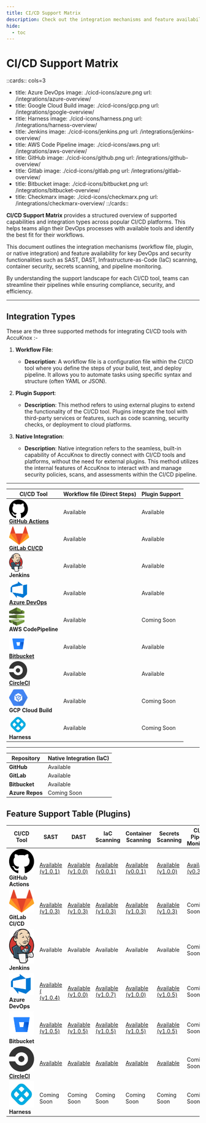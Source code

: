 ```yaml
---
title: CI/CD Support Matrix
description: Check out the integration mechanisms and feature availability for key DevOps and security functionalities across popular CI/CD platforms.
hide:
  - toc
---
```


<style>
    table:first-of-type td:first-child img{
    display: block;
    height: 3rem;
    }

​    .nt-card-title {
​    text-align: -webkit-center;
​    }

 /* align tables to center */

 table{
    margin-left: auto;
    margin-right: auto;
    }

</style>

# CI/CD Support Matrix

::cards:: cols=3

- title: Azure DevOps
  image: ./cicd-icons/azure.png
  url: /integrations/azure-overview/
- title: Google Cloud Build
  image: ./cicd-icons/gcp.png
  url: /integrations/google-overview/
- title: Harness
  image: ./cicd-icons/harness.png
  url: /integrations/harness-overview/
- title: Jenkins
  image: ./cicd-icons/jenkins.png
  url: /integrations/jenkins-overview/
- title: AWS Code Pipeline
  image: ./cicd-icons/aws.png
  url: /integrations/aws-overview/
- title: GitHub
  image: ./cicd-icons/github.png
  url: /integrations/github-overview/
- title: Gitlab
  image: ./cicd-icons/gitlab.png
  url: /integrations/gitlab-overview/
- title: Bitbucket
  image: ./cicd-icons/bitbucket.png
  url: /integrations/bitbucket-overview/
- title: Checkmarx
  image: ./cicd-icons/checkmarx.png
  url: /integrations/checkmarx-overview/
  ::/cards::

**CI/CD Support Matrix** provides a structured overview of supported capabilities and integration types across popular CI/CD platforms. This helps teams align their DevOps processes with available tools and identify the best fit for their workflows.

This document outlines the integration mechanisms (workflow file, plugin, or native integration) and feature availability for key DevOps and security functionalities such as SAST, DAST, Infrastructure-as-Code (IaC) scanning, container security, secrets scanning, and pipeline monitoring.

By understanding the support landscape for each CI/CD tool, teams can streamline their pipelines while ensuring compliance, security, and efficiency.

---

## **Integration Types**

These are the three supported methods for integrating CI/CD tools with AccuKnox :-

1. **Workflow File**:

   - **Description**: A workflow file is a configuration file within the CI/CD tool where you define the steps of your build, test, and deploy pipeline. It allows you to automate tasks using specific syntax and structure (often YAML or JSON).

2. **Plugin Support**:

   - **Description**: This method refers to using external plugins to extend the functionality of the CI/CD tool. Plugins integrate the tool with third-party services or features, such as code scanning, security checks, or deployment to cloud platforms.

3. **Native Integration**:

   - **Description**: Native integration refers to the seamless, built-in capability of AccuKnox to directly connect with CI/CD tools and platforms, without the need for external plugins. This method utilizes the internal features of AccuKnox to interact with and manage security policies, scans, and assessments within the CI/CD pipeline.

---

| CI/CD Tool                                                                                                                                            | Workflow file (Direct Steps) | Plugin Support |
| ----------------------------------------------------------------------------------------------------------------------------------------------------- | ---------------------------- | -------------- |
| ![GitHub Actions](./cicd-icons/github.png) **[GitHub Actions](https://github.com/marketplace?query=accuknox)**                                        | Available                    | Available      |
| ![GitLab CI/CD](./cicd-icons/gitlab.png) **[GitLab CI/CD](https://gitlab.com/accu-knox/scan)**                                                        | Available                    | Available      |
| ![Jenkins](./cicd-icons/jenkins.png) **Jenkins**                                                                                                      | Available                    | Available      |
| ![Azure DevOps](./cicd-icons/azure.png) **[Azure DevOps](https://marketplace.visualstudio.com/search?term=accuknox&target=AzureDevOps&category=All)** | Available                    | Available      |
| ![AWS CodePipeline](./cicd-icons/aws.png) **AWS CodePipeline**                                                                                        | Available                    | Coming Soon    |
| ![Bitbucket](./cicd-icons/bitbucket.png) **[Bitbucket](https://bitbucket.org/accu-knox/scan/)**                                                       | Available                    | Available      |
| ![CircleCI](./cicd-icons/circle.png) **[CircleCI](https://circleci.com/developer/orbs/orb/accuknox/scan)** | Available | Available |
| ![GCP Cloud Build](./cicd-icons/gcp.png) **GCP Cloud Build**                                                                                          | Available                    | Coming Soon    |
| ![Harness](./cicd-icons/harness.png) **Harness**                                                                                                      | Available                    | Coming Soon    |

---

| Repository      | Native Integration (IaC) |
| --------------- | ------------------------ |
| **GitHub**      | Available                |
| **GitLab**      | Available                |
| **Bitbucket**   | Available                |
| **Azure Repos** | Coming Soon              |

## Feature Support Table (Plugins)

| CI/CD Tool                                                   | SAST                                                         | DAST                                                         | IaC Scanning                                                 | Container Scanning                                           | Secrets Scanning                                             | CI/CD Pipeline Monitoring                                    |
| ------------------------------------------------------------ | ------------------------------------------------------------ | ------------------------------------------------------------ | ------------------------------------------------------------ | ------------------------------------------------------------ | ------------------------------------------------------------ | ------------------------------------------------------------ |
| ![GitHub Actions](./cicd-icons/github.png) **GitHub Actions** | [Available (v1.0.1)](https://github.com/marketplace/actions/accuknox-sast) | [Available (v1.0.0)](https://github.com/marketplace/actions/accuknox-dast) | [Available (v0.0.1)](https://github.com/marketplace/actions/accuknox-iac) | [Available (v0.0.1)](https://github.com/marketplace/actions/accuknox-container-scan) | [Available (v1.0.0)](https://github.com/marketplace/actions/accuknox-secret-scan) | [Available (v0.3.15)](https://github.com/marketplace/actions/accuknox-report) |
| ![GitLab CI/CD](./cicd-icons/gitlab.png) **GitLab CI/CD**    | [Available (v1.0.3)](https://gitlab.com/accu-knox/scan)      | [Available (v1.0.3)](https://gitlab.com/accu-knox/scan)      | [Available (v1.0.3)](https://gitlab.com/accu-knox/scan)      | [Available (v1.0.3)](https://gitlab.com/accu-knox/scan)      | [Available (v1.0.3)](https://gitlab.com/accu-knox/scan)      | Coming Soon                                                  |
| ![Jenkins](./cicd-icons/jenkins.png) **Jenkins**             | Available                                                    | Available                                                    | Available                                                    | Available                                                    | Available                                                    | Coming Soon                                                  |
| ![Azure DevOps](./cicd-icons/azure.png) **Azure DevOps**     | [Available ( (v1.0.4)](https://marketplace.visualstudio.com/items?itemName=AccuKnox.accuknox-SAST) | [Available (v1.0.0)](https://marketplace.visualstudio.com/items?itemName=AccuKnox.accuknox-dast&ssr=false#overview) | [Available (v1.0.7)](https://marketplace.visualstudio.com/items?itemName=AccuKnox.accuknox-iac) | [Available (v1.0.0)](https://marketplace.visualstudio.com/items?itemName=AccuKnox.accuknox-container-scan) | [Available (v1.0.5)](https://marketplace.visualstudio.com/items?itemName=AccuKnox.accuknox-secret-scan) | Coming Soon                                                  |
| ![Bitbucket](./cicd-icons/bitbucket.png) **Bitbucket**       | [Available (v1.0.5)](https://bitbucket.org/accu-knox/scan/)  | [Available (v1.0.5)](https://bitbucket.org/accu-knox/scan/)  | [Available (v1.0.5)](https://bitbucket.org/accu-knox/scan/)  | [Available (v1.0.5)](https://bitbucket.org/accu-knox/scan/)  | [Available (v1.0.5)](https://bitbucket.org/accu-knox/scan/)  | Coming Soon                                                  |
| ![CircleCI](./cicd-icons/circle.png) **[CircleCI](https://circleci.com/developer/orbs/orb/accuknox/scan)** | [Available](https://circleci.com/developer/orbs/orb/accuknox/scan) | [Available](https://circleci.com/developer/orbs/orb/accuknox/scan) | [Available](https://circleci.com/developer/orbs/orb/accuknox/scan) | [Available](https://circleci.com/developer/orbs/orb/accuknox/scan) | [Available](https://circleci.com/developer/orbs/orb/accuknox/scan) | Coming Soon |
| ![Harness](./cicd-icons/harness.png) **Harness**             | Coming Soon                                                  | Coming Soon                                                  | Coming Soon                                                  | Coming Soon                                                  | Coming Soon                                                  | Coming Soon                                                  |
